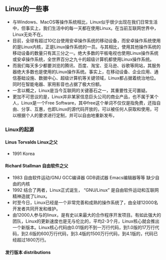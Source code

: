 ## Linux的一些事
- 与Windows、MacOS等操作系统相比，Linux似乎很少出现在我们日常生活中，但事实上，我们生活中的每一天都在使用Linux。在当前互联网世界中，Linux无处不在。
- 目前，全球有超过10亿台使用安卓操作系统的移动设备，而安卓操作系统使用的是Linux内核，正是Linux操作系统的一员。与其相比，使用其他操作系统的移动设备的数量只有其三分之一。绝大多数的平板电视也使用Linux操作系统或安卓操作系统，全世界百分之九十的超级计算机都使用Linux操作系统。
- 而我们每天多少都要浏览的腾讯、百度、淘宝、亚马逊、谷歌等网站，其服务器绝大多数也是使用的Linux操作系统。事实上，在移动设备、企业应用、通信基础设施、数据中心、超级计算机等关键领域，Linux都占据着统治地位。同时在智能电器、家用影音也占据了极大份额。
- 一言以概之，Linux是当今互联网的关键基石之一，其重要性无可置疑。
- 更加不可思议的是，Linux并非某家信息巨头公司的商业产品，也不属于某个人，Linux是一个Free Software，其中free这个单词不仅仅是指免费，还指自由、分享、互惠，也即Linux的源代码开放的，可以被任何人获取和使用，可以根据个人的要求进行定制，并可以自由地重新发布，
### Linux的起源
#### Linus Torvalds    Linux之父
- 1991  Korea
#### Richard Stallman  自由软件之父
- 1983  自由软件运动/GNU     GCC编译器  GDB调试器  Emacs编辑器等等  缺少自由的内核
- 1992 结合了两者，Linux正式诞生， “GNU/Linux” 是自由软件运动和互联网精神造就了Linux。
- 时至今日，Linux已经是一个非常完善和成熟的操作系统了，由全球12000名开发者共同开发和维护。
- 由12000人参与的linux，是有史以来最大的合作程序开发项目。有如此强大的团队，Linux的更新速度也是无与伦比的，平均2-3个月，Linux核心就会推出一个新版本。Linux核心代码由0.01版的不到一万行代码，到1.0版的17万行代码，到2.6版的600万行代码，到3.4版的1500万行代码，到4.1版的，代码已经超过1800万行。
#### 发行版本 distributions

